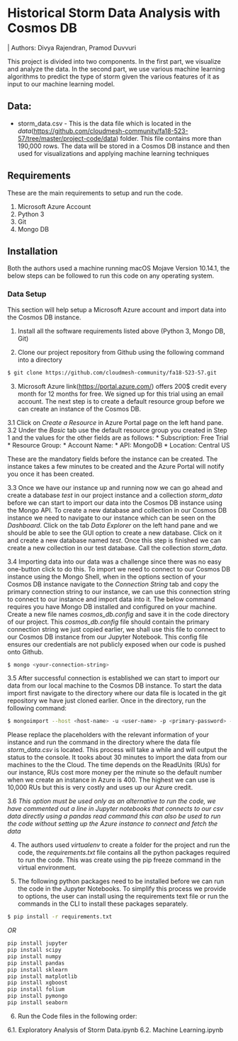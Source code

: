 # Historical Storm Data Analysis with Cosmos DB

| Authors: Divya Rajendran, Pramod Duvvuri

This project is divided into two components. In the first part, we visualize and analyze the data. In the second part, we use various machine learning algorithms to predict the type of storm given the various features of it as input to our machine learning model.

## Data:

* storm_data.csv - This is the data file which is located in the *data*(https://github.com/cloudmesh-community/fa18-523-57/tree/master/project-code/data) folder. This file contains more than 190,000 rows. The data will be stored in a Cosmos DB instance and then used for visualizations and applying machine learning techniques

## Requirements

These are the main requirements to setup and run the code.

1. Microsoft Azure Account
2. Python 3
3. Git
4. Mongo DB

## Installation

Both the authors used a machine running macOS Mojave Version 10.14.1, the below steps can be followed to run this code on any operating system.

### Data Setup

This section will help setup a Microsoft Azure account and import data into the Cosmos DB instance.

1. Install all the software requirements listed above (Python 3, Mongo DB, Git)

2. Clone our project repository from Github using the following command into a directory

```bash
$ git clone https://github.com/cloudmesh-community/fa18-523-57.git
```

3. Microsoft Azure link(https://portal.azure.com/) offers 200$ credit every month for 12 months for free. We signed up for this trial using an email account. The next step is to create a default resource group before we can create an instance of the Cosmos DB.

3.1 Click on *Create a Resource* in Azure Portal page on the left hand pane.
3.2 Under the *Basic* tab use the default resource group you created in Step 1 and the values for the other fields are as follows:
    * Subscription: Free Trial
    * Resource Group: <give-any-name>
    * Account Name: <give-any-name>
    * API: MongoDB
    * Location: Central US

These are the mandatory fields before the instance can be created. The instance takes a few minutes to be created and the Azure Portal will notify you once it has been created.

3.3 Once we have our instance up and running now we can go ahead and create a database *test* in our project instance and a collection *storm_data* before we can start to import our data into the Cosmos DB instance using the Mongo API. To create a new database and collection in our Cosmos DB instance we need to navigate to our instance which can be seen on the *Dashboard*. Click on the tab *Data Explorer* on the left hand pane and we should be able to see the GUI option to create a new database. Click on it and create a new database named *test*. Once this step is finished we can create a new collection in our test database. Call the collection *storm_data*.

3.4 Importing data into our data was a challenge since there was no easy one-button click to do this. To import we need to connect to our Cosmos DB instance using the Mongo Shell, when in the options section of your Cosmos DB instance navigate to the *Connection String* tab and copy the primary connection string to our instance, we can use this connection string to connect to our instance and import data into it. The below command requires you have Mongo DB installed and configured on your machine. Create a new file names *cosmos_db.config* and save it in the code directory of our project. This *cosmos_db.config* file should contain the primary connection string we just copied earlier, we shall use this file to connect to our Cosmos DB instance from our Jupyter Notebook. This config file ensures our credentials are not publicly exposed when our code is pushed onto Github.

```bash
$ mongo <your-connection-string>
```
3.5 After successful connection is established we can start to import our data from our local machine to the Cosmos DB instance. To start the data import first navigate to the directory where our data file is located in the git repository we have just cloned earlier. Once in the directory, run the following command:

```bash
$ mongoimport --host <host-name> -u <user-name> -p <primary-password> --ssl --sslAllowInvalidCertificates --db test --collection storm_data --type csv --file "./storm_data.csv" --headerline --numInsertionWorkers 4 --batchSize 24
```
Please replace the placeholders with the relevant information of your instance and run the command in the directory where the data file *storm_data.csv* is located. This process will take a while and will output the status to the console. It tooks about 30 minutes to import the data from our machines to the the Cloud. The time depends on the ReadUnits (RUs) for our instance, RUs cost more money per the minute so the default number when we create an instance in Azure is 400. The highest we can use is 10,000 RUs but this is very costly and uses up our Azure credit.

3.6 *This option must be used only as an alternative to run the code, we have commented out a line in Jupyter notebooks that connects to our csv data directly using a pandas read command this can also be used to run the code without setting up the Azure instance to connect and fetch the data*

4. The authors used *virtualenv* to create a folder for the project and run the code, the *requirements.txt* file contains all the python packages required to run the code. This was create using the pip freeze command in the virtual environment.

5. The following python packages need to be installed before we can run the code in the Jupyter Notebooks. To simplify this process we provide to options, the user can install using the requirements text file or run the commands in the CLI to install these packages separately.

```bash
$ pip install -r requirements.txt
```
*OR*

```python
pip install jupyter
pip install scipy
pip install numpy
pip install pandas
pip install sklearn
pip install matplotlib
pip install xgboost
pip install folium
pip install pymongo
pip install seaborn
```
6. Run the Code files in the following order:

6.1. Exploratory Analysis of Storm Data.ipynb
6.2. Machine Learning.ipynb

